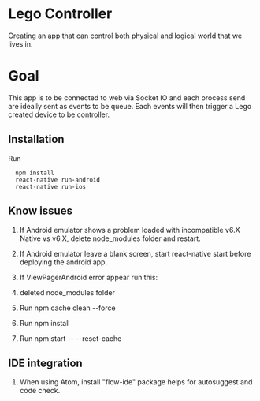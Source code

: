 # Lego Controller
Creating an app that can control both physical and logical world that we lives in.

# Goal
This app is to be connected to web via Socket IO and each process send are
ideally sent as events to be queue. Each events will then trigger a Lego
created device to be controller.

## Installation
Run

```
  npm install
  react-native run-android
  react-native run-ios
```

## Know issues
1. If Android emulator shows a problem loaded with incompatible v6.X Native vs v6.X, delete node_modules folder and restart.
2. If Android emulator leave a blank screen, start react-native start before deploying the android app.
3. If ViewPagerAndroid error appear run this:

  1. deleted node_modules folder
  2. Run npm cache clean --force
  3. Run npm install
  4. Run npm start -- --reset-cache

## IDE integration
1. When using Atom, install "flow-ide" package helps for autosuggest and code check.
